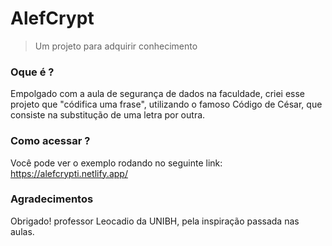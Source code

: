 # AlefCrypt
> Um projeto para adquirir conhecimento

### Oque é ?
Empolgado com a aula de segurança de dados na faculdade, criei esse projeto que "códifica uma frase", 
utilizando o famoso Código de César, que consiste na substitução de uma letra por outra.

### Como acessar ?
Você pode ver o exemplo rodando no seguinte link:
https://alefcrypti.netlify.app/

### Agradecimentos
Obrigado! professor Leocadio da UNIBH, pela inspiração passada nas aulas.
